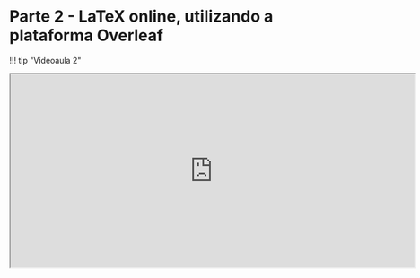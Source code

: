 # Parte 2 - LaTeX online, utilizando a plataforma Overleaf

!!! tip "Videoaula 2"
    <p style="text-align: center;">
    <iframe width="720" height="345" src="https://www.youtube.com/embed/VDd9Iw0Bvq8"></iframe>
    </p>